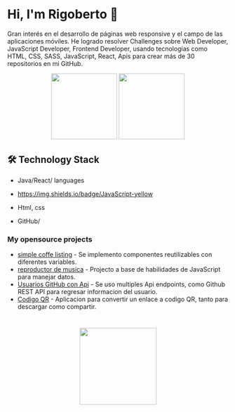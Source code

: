 # Hi, I'm Rigoberto 👋
Gran interés en el desarrollo de páginas web responsive y el campo de las aplicaciones móviles. He logrado resolver Challenges sobre Web Developer, JavaScript Developer, Frontend Developer, usando tecnologías como HTML, CSS, SASS, JavaScript, React, Apis para crear más de 30 repositorios en mi GitHub.

<p align='center'>
   <a href="https://github-readme-stats.vercel.app/api?username=RoqueZ12&show_icons=true&count_private=true"><img
           height=150
           src="https://github-readme-stats.vercel.app/api?username=RoqueZ12&show_icons=true&count_private=true"/></a>
   <a href="https://github.com/RoqueZ12/github-readme-stats"><img height=150
                                                                  src="https://github-readme-stats.vercel.app/api/top-langs/?username=RoqueZ12&layout=compact"/></a>
</p>


## 🛠 Technology Stack
*   Java/React/ languages
*   https://img.shields.io/badge/JavaScript-yellow


*   Html, css
*   GitHub/

### My opensource projects

*   [simple coffe listing](https://github.com/RoqueZ12/CHALLENGE_REACT_1) - Se implemento componentes reutilizables con diferentes variables.
*   [reproductor de musica](https://roquez12.github.io/CHALLENGE_JS_2/) - Projecto a base de habilidades de JavaScript para manejar datos.
*   [Usuarios GitHub con Api](https://roquez12.github.io/CHALLENGE_REACT_2/) - Se uso multiples Api endpoints, como Github REST API para regresar informacion del usuario.
*   [Codigo QR](https://roquez12.github.io/CHALLENGE_JS_4/) - Aplicacion para convertir un enlace a codigo QR, tanto para descargar como compartir.

<div align="center" style="margin: 40px 0">
   <a href="https://github.com/RoqueZ12/github-profile-views-counter">
       <img width="175px" src="https://komarev.com/ghpvc/?username=RoqueZ12&color=DE002D">
   </a>
</div>
